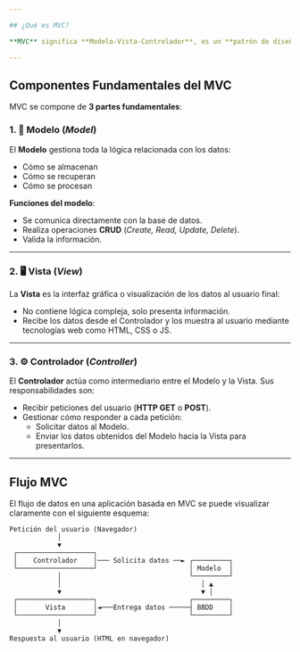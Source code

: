 ```yaml
---

## ¿Qué es MVC?

**MVC** significa **Modelo-Vista-Controlador**, es un **patrón de diseño** que ayuda a estructurar el código de una aplicación web, separando claramente responsabilidades en tres partes. Esto facilita el desarrollo, mantenimiento y escalabilidad de las aplicaciones.

---
```


## Componentes Fundamentales del MVC

MVC se compone de **3 partes fundamentales**:

### 1. 📂 Modelo (*Model*)

El **Modelo** gestiona toda la lógica relacionada con los datos:

- Cómo se almacenan
- Cómo se recuperan
- Cómo se procesan

**Funciones del modelo**:

- Se comunica directamente con la base de datos.
- Realiza operaciones **CRUD** (*Create, Read, Update, Delete*).
- Valida la información.

---

### 2. 🖥️ Vista (*View*)

La **Vista** es la interfaz gráfica o visualización de los datos al usuario final:

- No contiene lógica compleja, solo presenta información.
- Recibe los datos desde el Controlador y los muestra al usuario mediante tecnologías web como HTML, CSS o JS.

---

### 3. ⚙️ Controlador (*Controller*)

El **Controlador** actúa como intermediario entre el Modelo y la Vista. Sus responsabilidades son:

- Recibir peticiones del usuario (**HTTP GET** o **POST**).
- Gestionar cómo responder a cada petición:
  - Solicitar datos al Modelo.
  - Enviar los datos obtenidos del Modelo hacia la Vista para presentarlos.

---

## Flujo MVC

El flujo de datos en una aplicación basada en MVC se puede visualizar claramente con el siguiente esquema:

~~~
Petición del usuario (Navegador)
            │
            ▼
 ┌───────────────────┐
 │    Controlador    │─── Solicita datos ──► ┌─────────┐
 └───────────────────┘                       │ Modelo  │
            │                                └─────────┘
            │                                   │ ▲
            ▼                                   ▼ │
 ┌───────────────────┐                       ┌─────────┐
 │       Vista       │◄───Entrega datos ─────┤ BBDD    │
 └───────────────────┘                       └─────────┘
            │
            ▼
Respuesta al usuario (HTML en navegador)

~~~
